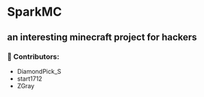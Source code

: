 # SparkMC
## an interesting minecraft project for hackers
### 👥 Contributors:
* DiamondPick_S
* start1712
* ZGray
